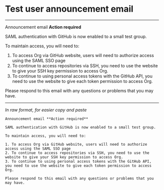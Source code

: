 # Test user announcement email

---

Announcement email **Action required**

SAML authentication with GitHub is now enabled to a small test group.

To maintain access, you will need to:

1. To access Org via GitHub website, users will need to authorize access using the SAML SSO page
2. To continue to access repositories via SSH, you need to use the website to give your SSH key permission to access Org.
3. To continue to using personal access tokens with the GitHub API, you need to use the website to give each token permission to access Org.

Please respond to this email with any questions or problems that you may have.

----

_In raw format, for easier copy and paste_

```
Announcement email **Action required**

SAML authentication with GitHub is now enabled to a small test group.

To maintain access, you will need to:

1. To access Org via GitHub website, users will need to authorize access using the SAML SSO page
2. To continue to access repositories via SSH, you need to use the website to give your SSH key permission to access Org.
3. To continue to using personal access tokens with the GitHub API, you need to use the website to give each token permission to access Org.

Please respond to this email with any questions or problems that you may have.
```